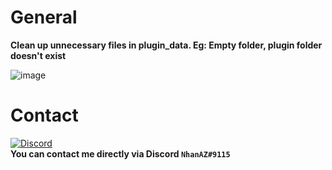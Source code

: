 # General
**Clean up unnecessary files in plugin_data. Eg: Empty folder, plugin folder doesn't exist**

![image](https://user-images.githubusercontent.com/60387689/216828474-901c0d36-daa6-4452-a99b-f5377b2ba23b.png)


# Contact
[![Discord](https://img.shields.io/discord/986553214889517088?label=discord&color=7289DA&logo=discord)](https://discord.gg/j2X83ujT6c)\
**You can contact me directly via Discord `NhanAZ#9115`**
